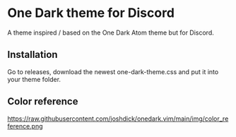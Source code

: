 # One Dark theme for Discord

A theme inspired / based on the One Dark Atom theme but for Discord.

## Installation

Go to releases, download the newest one-dark-theme.css and put it into your theme folder.

## Color reference

https://raw.githubusercontent.com/joshdick/onedark.vim/main/img/color_reference.png

